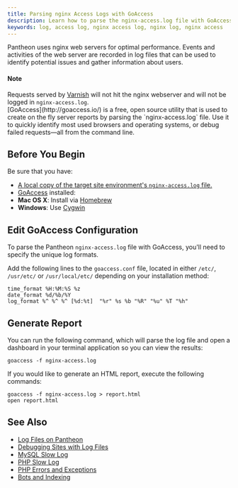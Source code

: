 ```yaml
---
title: Parsing nginx Access Logs with GoAccess
description: Learn how to parse the nginx-access.log file with GoAccess to gather information on your visitors and referral traffic.
keywords: log, access log, nginx access log, nginx log, nginx access
---
```

Pantheon uses nginx web servers for optimal performance. Events and activities of the web server are recorded in log files that can be used to identify potential issues and gather information about users.

<div class="alert alert-info" role="alert">
<h4>Note</h4>
 Requests served by <a href="/docs/articles/sites/varnish">Varnish</a> will not hit the nginx webserver and will not be logged in <code>nginx-access.log</code>.
 </div>
[GoAccess](http://goaccess.io/) is a free, open source utility that is used to create on the fly server reports by parsing the `nginx-access.log` file. Use it to quickly identify most used browsers and operating systems, or debug failed requests—all from the command line.

## Before You Begin

Be sure that you have:

- [A local copy of the target site environment's `nginx-access.log` file.](/docs/articles/sites/logs)
- [GoAccess](http://goaccess.io/) installed:
 - **Mac OS X**: Install via [Homebrew](http://brew.sh/)
 - **Windows**: Use [Cygwin](http://cygwin.com/install.html)

## Edit GoAccess Configuration

To parse the Pantheon `nginx-access.log` file with GoAccess, you'll need to specify the unique log formats.

Add the following lines to the `goaccess.conf` file, located in either `/etc/`, `/usr/etc/` or `/usr/local/etc/` depending on your installation method:

```
time_format %H:%M:%S %z
date_format %d/%b/%Y
log_format %^ %^ %^ [%d:%t]  "%r" %s %b "%R" "%u" %T "%h"
```
## Generate Report
You can run the following command, which will parse the log file and open a dashboard in your terminal application so you can view the results:
```
goaccess -f nginx-access.log
```
If you would like to generate an HTML report, execute the following commands:
```
goaccess -f nginx-access.log > report.html
open report.html
```

## See Also
- [Log Files on Pantheon](/docs/articles/sites/logs)
- [Debugging Sites with Log Files](/docs/articles/sites/logs/debugging-sites-with-log-files)
- [MySQL Slow Log](/docs/articles/sites/logs/mysql-slow-log/)
- [PHP Slow Log](/docs/articles/sites/logs/php-slow-log/)
- [PHP Errors and Exceptions](/docs/articles/sites/php-errors-and-exceptions/)
- [Bots and Indexing](/docs/articles/sites/code/bots-and-indexing/)
